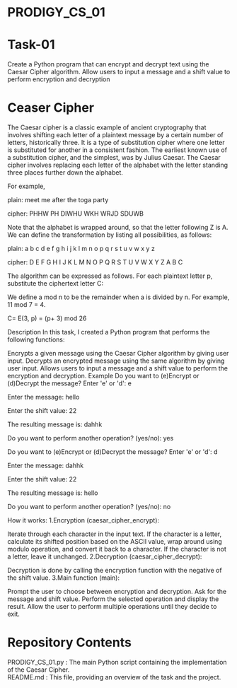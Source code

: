  # PRODIGY_CS_01

# Task-01
Create a Python program that can encrypt and decrypt text using the Caesar Cipher algorithm. Allow users to input a message and a shift value to perform encryption and decryption

# Ceaser Cipher
The Caesar cipher is a classic example of ancient cryptography that involves shifting each letter of a plaintext message by a certain number of letters, historically three. It is a type of substitution cipher where one letter is substituted for another in a consistent fashion. The earliest known use of a substitution cipher, and the simplest, was by Julius Caesar. The Caesar cipher involves replacing each letter of the alphabet with the letter standing three places further down the alphabet.

For example,

plain: meet me after the toga party

cipher: PHHW PH DIWHU WKH WRJD SDUWB

Note that the alphabet is wrapped around, so that the letter following Z is A. We can define the transformation by listing all possibilities, as follows:

plain: a b c d e f g h i j k l m n o p q r s t u v w x y z

cipher: D E F G H I J K L M N O P Q R S T U V W X Y Z A B C

The algorithm can be expressed as follows. For each plaintext letter p, substitute the ciphertext letter C:

We define a mod n to be the remainder when a is divided by n. For example, 11 mod 7 = 4.

C= E(3, p) = (p+ 3) mod 26

Description
In this task, I created a Python program that performs the following functions:

Encrypts a given message using the Caesar Cipher algorithm by giving user input.
Decrypts an encrypted message using the same algorithm by giving user input.
Allows users to input a message and a shift value to perform the encryption and decryption.
Example
Do you want to (e)Encrypt or (d)Decrypt the message? Enter 'e' or 'd': e

Enter the message: hello

Enter the shift value: 22

The resulting message is: dahhk

Do you want to perform another operation? (yes/no): yes

Do you want to (e)Encrypt or (d)Decrypt the message? Enter 'e' or 'd': d

Enter the message: dahhk

Enter the shift value: 22

The resulting message is: hello

Do you want to perform another operation? (yes/no): no

How it works:
1.Encryption (caesar_cipher_encrypt):

Iterate through each character in the input text.
If the character is a letter, calculate its shifted position based on the ASCII value, wrap around using modulo operation, and convert it back to a character.
If the character is not a letter, leave it unchanged.
2.Decryption (caesar_cipher_decrypt):

Decryption is done by calling the encryption function with the negative of the shift value.
3.Main function (main):

Prompt the user to choose between encryption and decryption.
Ask for the message and shift value.
Perform the selected operation and display the result.
Allow the user to perform multiple operations until they decide to exit.

# Repository Contents
PRODIGY_CS_01.py : The main Python script containing the implementation of the Caesar Cipher.    
README.md : This file, providing an overview of the task and the project.
